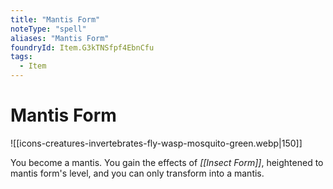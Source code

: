 ```yaml
---
title: "Mantis Form"
noteType: "spell"
aliases: "Mantis Form"
foundryId: Item.G3kTNSfpf4EbnCfu
tags:
  - Item
---
```


# Mantis Form
![[icons-creatures-invertebrates-fly-wasp-mosquito-green.webp|150]]

You become a mantis. You gain the effects of _[[Insect Form]]_, heightened to mantis form's level, and you can only transform into a mantis.
